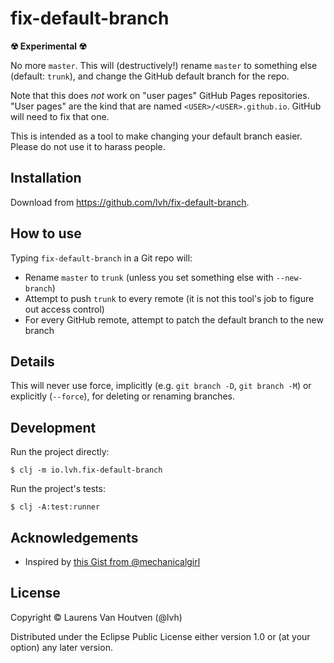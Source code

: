 # fix-default-branch

**☢ Experimental ☢**

No more `master`. This will (destructively!) rename `master` to something else
(default: `trunk`), and change the GitHub default branch for the repo.

[hub]: https://github.com/github/hub
[gh]: https://github.com/cli/cli

Note that this does *not* work on "user pages" GitHub Pages repositories. "User
pages" are the kind that are named `<USER>/<USER>.github.io`. GitHub will need
to fix that one.

This is intended as a tool to make changing your default branch easier. Please
do not use it to harass people.

## Installation

Download from https://github.com/lvh/fix-default-branch.

## How to use

Typing `fix-default-branch` in a Git repo will:

* Rename `master` to `trunk` (unless you set something else with `--new-branch`)
* Attempt to push `trunk` to every remote (it is not this tool's job to figure out access control)
* For every GitHub remote, attempt to patch the default branch to the new branch

## Details

This will never use force, implicitly (e.g. `git branch -D`, `git branch -M`) or
explicitly (`--force`), for deleting or renaming branches.


## Development

Run the project directly:

    $ clj -m io.lvh.fix-default-branch

Run the project's tests:

    $ clj -A:test:runner

## Acknowledgements

* Inspired by [this Gist from @mechanicalgirl](https://gist.github.com/mechanicalgirl/46cb147f30ced94115f91268885eda99)

## License

Copyright © Laurens Van Houtven (@lvh)

Distributed under the Eclipse Public License either version 1.0 or (at
your option) any later version.

